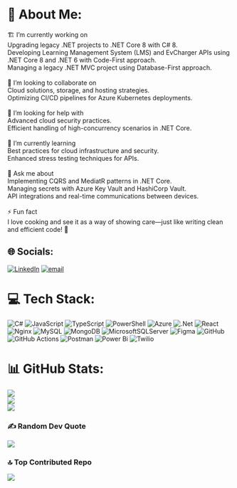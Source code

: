 # 💫 About Me:
🏗️ I’m currently working on<br>Upgrading legacy .NET projects to .NET Core 8 with C# 8.<br>Developing Learning Management System (LMS) and EvCharger APIs using .NET Core 8 and .NET 6 with Code-First approach.<br>Managing a legacy .NET MVC project using Database-First approach.<br><br>👫 I’m looking to collaborate on<br>Cloud solutions, storage, and hosting strategies.<br>Optimizing CI/CD pipelines for Azure Kubernetes deployments.<br><br>🤝 I’m looking for help with<br>Advanced cloud security practices.<br>Efficient handling of high-concurrency scenarios in .NET Core.<br><br>🌱 I’m currently learning<br>Best practices for cloud infrastructure and security.<br>Enhanced stress testing techniques for APIs.<br><br>💬 Ask me about<br>Implementing CQRS and MediatR patterns in .NET Core.<br>Managing secrets with Azure Key Vault and HashiCorp Vault.<br>API integrations and real-time communications between devices.<br><br>⚡ Fun fact<br>I love cooking and see it as a way of showing care—just like writing clean and efficient code! 🍲


## 🌐 Socials:
[![LinkedIn](https://img.shields.io/badge/LinkedIn-%230077B5.svg?logo=linkedin&logoColor=white)](https://linkedin.com/in/https://www.linkedin.com/in/saipranithnalparaju/) [![email](https://img.shields.io/badge/Email-D14836?logo=gmail&logoColor=white)](mailto:nalparajus@gmail.com) 

# 💻 Tech Stack:
![C#](https://img.shields.io/badge/c%23-%23239120.svg?style=for-the-badge&logo=csharp&logoColor=white) ![JavaScript](https://img.shields.io/badge/javascript-%23323330.svg?style=for-the-badge&logo=javascript&logoColor=%23F7DF1E) ![TypeScript](https://img.shields.io/badge/typescript-%23007ACC.svg?style=for-the-badge&logo=typescript&logoColor=white) ![PowerShell](https://img.shields.io/badge/PowerShell-%235391FE.svg?style=for-the-badge&logo=powershell&logoColor=white) ![Azure](https://img.shields.io/badge/azure-%230072C6.svg?style=for-the-badge&logo=microsoftazure&logoColor=white) ![.Net](https://img.shields.io/badge/.NET-5C2D91?style=for-the-badge&logo=.net&logoColor=white) ![React](https://img.shields.io/badge/react-%2320232a.svg?style=for-the-badge&logo=react&logoColor=%2361DAFB) ![Nginx](https://img.shields.io/badge/nginx-%23009639.svg?style=for-the-badge&logo=nginx&logoColor=white) ![MySQL](https://img.shields.io/badge/mysql-4479A1.svg?style=for-the-badge&logo=mysql&logoColor=white) ![MongoDB](https://img.shields.io/badge/MongoDB-%234ea94b.svg?style=for-the-badge&logo=mongodb&logoColor=white) ![MicrosoftSQLServer](https://img.shields.io/badge/Microsoft%20SQL%20Server-CC2927?style=for-the-badge&logo=microsoft%20sql%20server&logoColor=white) ![Figma](https://img.shields.io/badge/figma-%23F24E1E.svg?style=for-the-badge&logo=figma&logoColor=white) ![GitHub](https://img.shields.io/badge/github-%23121011.svg?style=for-the-badge&logo=github&logoColor=white) ![GitHub Actions](https://img.shields.io/badge/github%20actions-%232671E5.svg?style=for-the-badge&logo=githubactions&logoColor=white) ![Postman](https://img.shields.io/badge/Postman-FF6C37?style=for-the-badge&logo=postman&logoColor=white) ![Power Bi](https://img.shields.io/badge/power_bi-F2C811?style=for-the-badge&logo=powerbi&logoColor=black) ![Twilio](https://img.shields.io/badge/Twilio-F22F46?style=for-the-badge&logo=Twilio&logoColor=white)
# 📊 GitHub Stats:
![](https://github-readme-stats.vercel.app/api?username=Nalparaju&theme=dark&hide_border=false&include_all_commits=false&count_private=false)<br/>
![](https://nirzak-streak-stats.vercel.app/?user=Nalparaju&theme=dark&hide_border=false)<br/>
![](https://github-readme-stats.vercel.app/api/top-langs/?username=Nalparaju&theme=dark&hide_border=false&include_all_commits=false&count_private=false&layout=compact)

### ✍️ Random Dev Quote
![](https://quotes-github-readme.vercel.app/api?type=horizontal&theme=radical)

### 🔝 Top Contributed Repo
![](https://github-contributor-stats.vercel.app/api?username=Nalparaju&limit=5&theme=dark&combine_all_yearly_contributions=true)

<!-- Proudly created with GPRM ( https://gprm.itsvg.in ) -->
